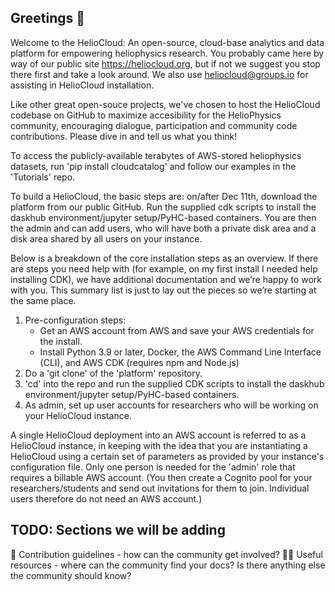 ## Greetings 👋

Welcome to the HelioCloud:  An open-source, cloud-base analytics and data platform for empowering heliophysics research. You probably came here by way of our public site https://heliocloud.org,  but if not we suggest you stop there first and take a look around.  We also use [heliocloud@groups.io](https://groups.io/g/heliocloud) for assisting in HelioCloud installation.

Like other great open-souce projects, we've chosen to host the HelioCloud codebase on GitHub to maximize accesibility for the HelioPhysics community, encouraging dialogue, participation and community code contributions.  Please dive in and tell us what you think!

To access the publicly-available terabytes of AWS-stored heliophysics datasets, run 'pip install cloudcatalog' and follow our examples in the 'Tutorials' repo.

To build a HelioCloud, the basic steps are: on/after Dec 11th, download the platform from our public GitHub.  Run the supplied cdk scripts to install the daskhub environment/jupyter setup/PyHC-based containers.  You are then the admin and can add users, who will have both a private disk area and a disk area shared by all users on your instance.

Below is a breakdown of the core installation steps as an overview.  If there are steps you need help with (for example, on my first install I needed help installing CDK), we have additional documentation and we’re happy to work with you.  This summary list is just to lay out the pieces so we’re starting at the same place.  

1. Pre-configuration steps:
   * Get an AWS account from AWS and save your AWS credentials for the install.
   * Install Python 3.9 or later, Docker, the AWS Command Line Interface (CLI), and AWS CDK (requires npm and Node.js)
2. Do a 'git clone' of the 'platform' repository.
3. 'cd' into the repo and run the supplied CDK scripts to install the daskhub environment/jupyter setup/PyHC-based containers.
4. As admin, set up user accounts for researchers who will be working on your HelioCloud instance.

A single HelioCloud deployment into an AWS account is referred to as a HelioCloud instance, in keeping with the idea that you are instantiating a HelioCloud using a certain set of parameters as provided by your instance's configuration file. Only one person is needed for the 'admin' role that requires a billable AWS account.  (You then create a Cognito pool for your researchers/students and send out invitations for them to join.  Individual users therefore do not need an AWS account.)

## TODO:  Sections we will be adding
🌈 Contribution guidelines - how can the community get involved?
👩‍💻 Useful resources - where can the community find your docs? Is there anything else the community should know?
